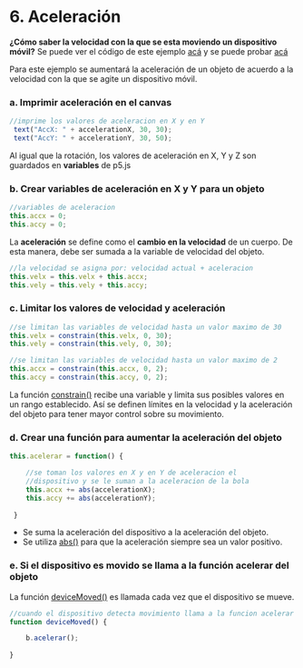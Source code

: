 # 6. Aceleración

**¿Cómo saber la velocidad con la que se esta moviendo un dispositivo móvil?** Se puede ver el código de este ejemplo [acá](http://alpha.editor.p5js.org/laurajunco/sketches/rJD8F0vyz) y se puede probar [acá​](http://alpha.editor.p5js.org/full/S1TmXKDyG)

Para este ejemplo se aumentará la aceleración de un objeto de acuerdo a la velocidad con la que se agite un dispositivo móvil.

### a. Imprimir aceleración en el canvas

```javascript
//imprime los valores de aceleracion en X y en Y
 text("AccX: " + accelerationX, 30, 30);
 text("AccY: " + accelerationY, 30, 50);
```

 Al igual que la rotación, los valores de aceleración en X, Y y Z son guardados en **variables** de p5.js

### b. Crear variables de aceleración en X y Y para un objeto

```javascript
//variables de aceleracion
this.accx = 0;
this.accy = 0;
```

La **aceleración** se define como el **cambio en la velocidad** de un cuerpo. De esta manera, debe ser sumada a la variable de velocidad del objeto.

```javascript
//la velocidad se asigna por: velocidad actual + aceleracion
this.velx = this.velx + this.accx;
this.vely = this.vely + this.accy;
```

### c. Limitar los valores de velocidad y aceleración

```javascript
//se limitan las variables de velocidad hasta un valor maximo de 30
this.velx = constrain(this.velx, 0, 30);
this.vely = constrain(this.vely, 0, 30);

//se limitan las variables de velocidad hasta un valor maximo de 2
this.accx = constrain(this.accx, 0, 2);
this.accy = constrain(this.accy, 0, 2);
```

La función [constrain\(\)](https://p5js.org/reference/#/p5/constrain) recibe una variable y limita sus posibles valores en un rango establecido. Así se definen límites en la velocidad y la aceleración del objeto para tener mayor control sobre su movimiento.

### d. Crear una función para aumentar la aceleración del objeto

```javascript
this.acelerar = function() {

    //se toman los valores en X y en Y de aceleracion el
    //dispositivo y se le suman a la aceleracion de la bola
    this.accx += abs(accelerationX);
    this.accy += abs(accelerationY);
    
 }
```

* Se suma la aceleración del dispositivo a la aceleración del objeto.
*  Se utiliza [abs\(\)](https://p5js.org/reference/#/p5/abs) para que la aceleración siempre sea un valor positivo.

### e. Si el dispositivo es movido se llama a la función acelerar del objeto

La función [deviceMoved\(\)](https://p5js.org/reference/#/p5/deviceMoved) es llamada cada vez que el dispositivo se mueve.

```javascript
//cuando el dispositivo detecta movimiento llama a la funcion acelerar de la bola
function deviceMoved() {

    b.acelerar();
    
}
```



